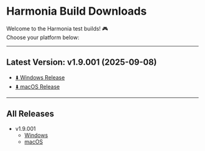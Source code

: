 # Harmonia Build Downloads

Welcome to the Harmonia test builds! 🎮  
Choose your platform below:

---

## Latest Version: v1.9.001 (2025-09-08)

- [⬇️ Windows Release](https://github.com/Otter-Raft/Harmonia_build/releases/tag/v1.9.001w)  
- [⬇️ macOS Release](https://github.com/Otter-Raft/Harmonia_build/releases/tag/v1.9.001m)

---

## All Releases
- v1.9.001  
  - [Windows](https://github.com/Otter-Raft/Harmonia_build/releases/tag/v1.9.001w)  
  - [macOS](https://github.com/Otter-Raft/Harmonia_build/releases/tag/v1.9.001m)
